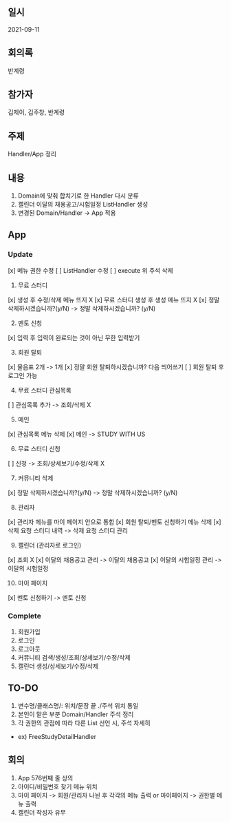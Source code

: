 ## 일시

2021-09-11

## 회의록

반계령

## 참가자

김제이, 김주창, 반계령

## 주제

Handler/App 정리

## 내용

1. Domain에 맞춰 합치기로 한 Handler 다시 분류
2. 캘린더 이달의 채용공고/시험일정 ListHandler 생성
3. 변경된 Domain/Handler -> App 적용

## App

### Update

[x] 메뉴 권한 수정
[ ] ListHandler 수정
[ ] execute 위 주석 삭제

1. 무료 스터디

[x] 생성 후 수정/삭제 메뉴 뜨지 X
[x] 무료 스터디 생성 후 생성 메뉴 뜨지 X
[x] 정말 삭제하시겠습니까?(y/N) -> 정말 삭제하시겠습니까? (y/N)

2. 멘토 신청

[x] 입력 후 입력이 완료되는 것이 아닌 무한 입력받기

3. 회원 탈퇴

[x] 물음표 2개 -> 1개
[x] 정말 회원 탈퇴하시겠습니까? 다음 띄어쓰기
[ ] 회원 탈퇴 후 로그인 가능

4. 무료 스터디 관심목록

[ ] 관심목록 추가 -> 조회/삭제 X

5. 메인

[x] 관심목록 메뉴 삭제
[x] 메인 -> STUDY WITH US

6. 무료 스터디 신청

[ ] 신청 -> 조회/상세보기/수정/삭제 X

7. 커뮤니티 삭제

[x] 정말 삭제하시겠습니까?(y/N) -> 정말 삭제하시겠습니까? (y/N)

8. 관리자

[x] 관리자 메뉴를 마이 페이지 안으로 통합
[x] 회원 탈퇴/멘토 신청하기 메뉴 삭제
[x] 삭제 요청 스터디 내역 -> 삭제 요청 스터디 관리

9. 캘린더 (관리자로 로그인)

[x] 조회 X
[x] 이달의 채용공고 관리 -> 이달의 채용공고
[x] 이달의 시험일정 관리 -> 이달의 시험일정

10. 마이 페이지

[x] 멘토 신청하기 -> 멘토 신청

### Complete

1. 회원가입
2. 로그인
3. 로그아웃
4. 커뮤니티 검색/생성/조회/상세보기/수정/삭제
5. 캘린더 생성/상세보기/수정/삭제

## TO-DO

1. 변수명/클래스명/: 위치/문장 끝 ./주석 위치 통일
2. 본인이 맡은 부분 Domain/Handler 주석 정리
3. 각 권한의 관점에 따라 다른 List 선언 시, 주석 자세히

- ex) FreeStudyDetailHandler

## 회의

1. App 576번째 줄 상의
2. 아이디/비밀번호 찾기 메뉴 위치
3. 마이 페이지 -> 회원/관리자 나뉜 후 각각의 메뉴 출력 or 마이페이지 -> 권한별 메뉴 출력
4. 캘린더 작성자 유무
